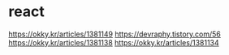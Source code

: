 # react

https://okky.kr/articles/1381149
https://devraphy.tistory.com/56
https://okky.kr/articles/1381138
https://okky.kr/articles/1381134
